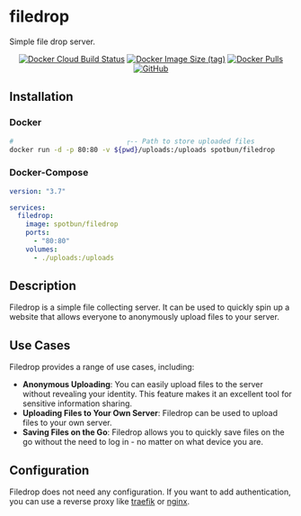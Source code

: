 # filedrop
Simple file drop server.

<p align="center">
<a href="https://hub.docker.com/r/spotbun/filedrop"><img alt="Docker Cloud Build Status" src="https://img.shields.io/github/actions/workflow/status/spotbun/filedrop/docker-build.yml?style=for-the-badge"></a>
<a href="https://hub.docker.com/r/spotbun/filedrop"><img alt="Docker Image Size (tag)" src="https://img.shields.io/docker/image-size/spotbun/filedrop/latest?style=for-the-badge"></a>
<a href="https://hub.docker.com/r/spotbun/filedrop"><img alt="Docker Pulls" src="https://img.shields.io/docker/pulls/spotbun/filedrop?style=for-the-badge"></a>
<a href="https://github.com/spotbun/filedrop/blob/main/LICENCE"><img alt="GitHub" src="https://img.shields.io/github/license/spotbun/filedrop?style=for-the-badge"></a>
</p>


## Installation

### Docker

```bash
#                            ┌-- Path to store uploaded files
docker run -d -p 80:80 -v ${pwd}/uploads:/uploads spotbun/filedrop
```

### Docker-Compose

```yaml
version: "3.7"

services:
  filedrop:
    image: spotbun/filedrop
    ports:
      - "80:80"
    volumes:
      - ./uploads:/uploads
```

## Description

Filedrop is a simple file collecting server.
It can be used to quickly spin up a website that allows everyone to anonymously upload files to your server.


## Use Cases
Filedrop provides a range of use cases, including:

- **Anonymous Uploading**: You can easily upload files to the server without revealing your identity. This feature makes it an excellent tool for sensitive information sharing.
- **Uploading Files to Your Own Server**: Filedrop can be used to upload files to your own server.
- **Saving Files on the Go**: Filedrop allows you to quickly save files on the go without the need to log in - no matter on what device you are.

## Configuration

Filedrop does not need any configuration.
If you want to add authentication, you can use a reverse proxy like [traefik](https://traefik.io/traefik/) or [nginx](https://www.nginx.com/).
